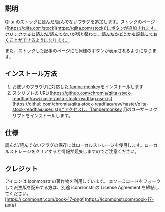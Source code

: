 ## 説明

Qiita のストックに読んだ/読んでないフラグを追加します。ストックのページ([https://qiita.com/stock](https://qiita.com/stock))にボタンが追加されます。クリックすると読んだ/読んでないが切り替わり、読んだかどうかを記録しておくことができるようになります。

また、ストックした記事のページにも同様のボタンが表示されるようになります。

## インストール方法

1. お使いのブラウザに対応した[Tampermonkey](http://www.tampermonkey.net/)をインストールします
2. スクリプトの URL([https://github.com/chromia/qiita-stock-readflag/raw/master/qiita-stock-readflag.user.js](https://github.com/chromia/qiita-stock-readflag/raw/master/qiita-stock-readflag.user.js))にアクセスし、Tampermonkey 用のユーザースクリプトをインストールします。

## 仕様

読んだ/読んでないフラグの保存にはローカルストレージを使用します。ローカルストレージをクリアすると情報が焼失しますのでご注意ください。

## クレジット

アイコンは iconmonstr の著作物を利用しています。
本ソースコードをフォークして派生版を配布する方は、別途 iconmonstr の License Agreement を締結してください。  
[https://iconmonstr.com/book-17-png/](https://iconmonstr.com/book-17-png/)
